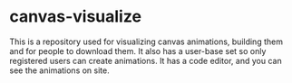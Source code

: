 # canvas-visualize

This is a repository used for visualizing canvas animations, building them and for people to download them. 
It also has a user-base set so only registered users can create animations. 
It has a code editor, and you can see the animations on site.
